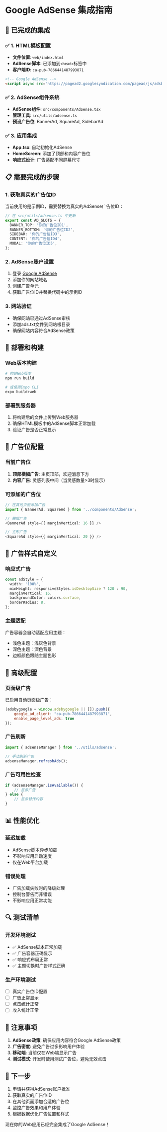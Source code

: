 # Google AdSense 集成指南

## 🎯 已完成的集成

### ✅ 1. HTML模板配置
- **文件位置**: `web/index.html`
- **AdSense脚本**: 已添加到`<head>`标签中
- **客户端ID**: `ca-pub-7866441487993871`

```html
<!-- Google AdSense -->
<script async src="https://pagead2.googlesyndication.com/pagead/js/adsbygoogle.js?client=ca-pub-7866441487993871" crossorigin="anonymous"></script>
```

### ✅ 2. AdSense组件系统
- **AdSense组件**: `src/components/AdSense.tsx`
- **管理工具**: `src/utils/adsense.ts`
- **预设广告位**: BannerAd, SquareAd, SidebarAd

### ✅ 3. 应用集成
- **App.tsx**: 自动初始化AdSense
- **HomeScreen**: 添加了顶部和内容广告位
- **响应式设计**: 广告适配不同屏幕尺寸

## 📋 需要完成的步骤

### 1. 获取真实的广告位ID
当前使用的是示例ID，需要替换为真实的AdSense广告位ID：

```typescript
// 在 src/utils/adsense.ts 中更新
export const AD_SLOTS = {
  BANNER_TOP: '你的广告位ID1',
  BANNER_BOTTOM: '你的广告位ID2', 
  SIDEBAR: '你的广告位ID3',
  CONTENT: '你的广告位ID4',
  MODAL: '你的广告位ID5',
};
```

### 2. AdSense账户设置
1. 登录 [Google AdSense](https://www.google.com/adsense/)
2. 添加你的网站域名
3. 创建广告单元
4. 获取广告位ID并替换代码中的示例ID

### 3. 网站验证
- 确保网站已通过AdSense审核
- 添加ads.txt文件到网站根目录
- 确保网站内容符合AdSense政策

## 🚀 部署和构建

### Web版本构建
```bash
# 构建Web版本
npm run build

# 或使用Expo CLI
expo build:web
```

### 部署到服务器
1. 将构建后的文件上传到Web服务器
2. 确保HTML模板中的AdSense脚本正常加载
3. 验证广告是否正常显示

## 📱 广告位配置

### 当前广告位
1. **顶部横幅广告**: 主页顶部，欢迎消息下方
2. **内容广告**: 灵感列表中间（当灵感数量>3时显示）

### 可添加的广告位
```typescript
// 在其他页面添加广告
import { BannerAd, SquareAd } from '../components/AdSense';

// 横幅广告
<BannerAd style={{ marginVertical: 16 }} />

// 方形广告
<SquareAd style={{ marginVertical: 20 }} />
```

## 🎨 广告样式自定义

### 响应式广告
```typescript
const adStyle = {
  width: '100%',
  minHeight: responsiveStyles.isDesktopSize ? 120 : 90,
  marginVertical: 16,
  backgroundColor: colors.surface,
  borderRadius: 8,
};
```

### 主题适配
广告容器会自动适配应用主题：
- 浅色主题：浅灰色背景
- 深色主题：深色背景
- 边框颜色跟随主题色彩

## 🔧 高级配置

### 页面级广告
已启用自动页面级广告：
```javascript
(adsbygoogle = window.adsbygoogle || []).push({
    google_ad_client: "ca-pub-7866441487993871",
    enable_page_level_ads: true
});
```

### 广告刷新
```typescript
import { adsenseManager } from '../utils/adsense';

// 手动刷新广告
adsenseManager.refreshAds();
```

### 广告可用性检查
```typescript
if (adsenseManager.isAvailable()) {
    // 显示广告
} else {
    // 显示替代内容
}
```

## 📊 性能优化

### 延迟加载
- AdSense脚本异步加载
- 不影响应用启动速度
- 仅在Web平台加载

### 错误处理
- 广告加载失败时的降级处理
- 控制台警告而非错误
- 不影响应用正常功能

## 🔍 测试清单

### 开发环境测试
- ✅ AdSense脚本正常加载
- ✅ 广告容器正确显示
- ✅ 响应式布局正常
- ✅ 主题切换时广告样式正确

### 生产环境测试
- [ ] 真实广告位ID配置
- [ ] 广告正常显示
- [ ] 点击统计正常
- [ ] 收入统计正常

## 📝 注意事项

1. **AdSense政策**: 确保应用内容符合Google AdSense政策
2. **广告密度**: 避免广告过多影响用户体验
3. **移动端**: 当前仅在Web端显示广告
4. **测试模式**: 开发时使用测试广告位，避免无效点击

## 🎯 下一步

1. 申请并获得AdSense账户批准
2. 获取真实的广告位ID
3. 在其他页面添加合适的广告位
4. 监控广告效果和用户体验
5. 根据数据优化广告位置和样式

现在你的Web应用已经完全集成了Google AdSense！